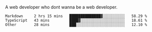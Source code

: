 A web developer who dont wanna be a web developer.

<!--START_SECTION:waka-->

```text
Markdown     2 hrs 15 mins   ██████████████▓░░░░░░░░░░   58.29 %
TypeScript   43 mins         ████▓░░░░░░░░░░░░░░░░░░░░   18.61 %
Other        28 mins         ███░░░░░░░░░░░░░░░░░░░░░░   12.10 %
```

<!--END_SECTION:waka-->
